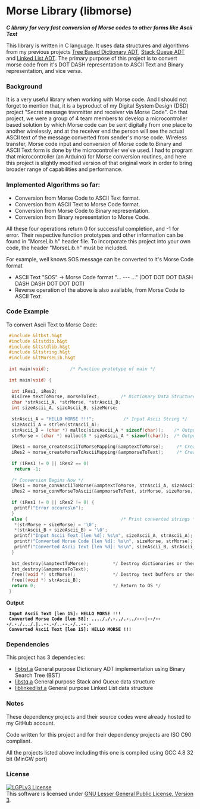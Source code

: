 # Morse Library (libmorse)
<b><i>C library for very fast conversion of Morse codes to other forms like Ascii Text</i></b>

This library is written in C language. It uses data structures and algorithms from my previous projects <a href="https://github.com/AKD92/Tree-Based-Dictionary-ADT">Tree Based Dictionary ADT</a>, <a href="https://github.com/AKD92/Stack-Queue-ADT">Stack Queue ADT</a> and <a href="https://github.com/AKD92/Linked-List-ADT">Linked List ADT</a>. The primary purpose of this project is to convert morse code from it's DOT DASH representation to ASCII Text and Binary representation, and vice versa.

### Background
It is a very useful library when working with Morse code. And I should not forget to mention that, it is a byproduct of my Digital System Design (DSD) project "Secret message tranmitter and receiver via Morse Code". On that project, we were a group of 4 team members to develop a microcontroller based solution by which Morse code can be sent digitally from one place to another wirelessly, and at the receiver end the person will see the actual ASCII text of the message converted from sender's morse code. Wireless transfer, Morse code input and conversion of Morse code to Binary and ASCII Text form is done by the microcontroller we've used. I had to program that microcontroller (an Arduino) for Morse conversion routines, and here this project is slightly modified version of that original work in order to bring broader range of capabilities and performance.

### Implemented Algorithms so far:
  * Conversion from Morse Code to ASCII Text format.
  * Conversion from ASCII Text to Morse Code format.
  * Conversion from Morse Code to Binary representation.
  * Conversion from Binary representation to Morse Code.

All these four operations return 0 for successful completion, and -1 for error. Their respective function prototypes and other information can be found in "MorseLib.h" header file. To incorporate this project into your own code, the header "MorseLib.h" must be included.

For example, well knows SOS message can be converted to it's Morse Code format
  * ASCII Text "SOS"		->		Morse Code format "... --- ..." (DOT DOT DOT DASH DASH DASH DOT DOT DOT)
  * Reverse operation of the above is also available, from Morse Code to ASCII Text

### Code Example
To convert Ascii Text to Morse Code:
```C
 #include &ltbst.h&gt
 #include &ltstdio.h&gt
 #include &ltstdlib.h&gt
 #include &ltstring.h&gt
 #include &ltMorseLib.h&gt
 
 int main(void);        /* Function prototype of main */
 
 int main(void) {
 
  int iRes1, iRes2;
  BisTree textToMorse, morseToText;        /* Dictionary Data Structures needed for conversions */
  char *strAscii_A, *strMorse, *strAscii_B;
  int sizeAscii_A, sizeAscii_B, sizeMorse;
  
  strAscii_A = "HELLO MORSE !!!";           /* Input Ascii String */
  sizeAscii_A = strlen(strAscii_A);
  strAscii_B = (char *) malloc(sizeAscii_A * sizeof(char));    /* Output Ascii String */
  strMorse = (char *) malloc(8 * sizeAscii_A * sizeof(char));  /* Output Morse Code String */
  
  iRes1 = morse_createAsciiToMorseMapping(&amptextToMorse);     /* Create mapping for Morse To Ascii conversion */
  iRes2 = morse_createMorseToAsciiMapping(&ampmorseToText);     /* Create mapping for Ascii To Morse conversion */
  
  if (iRes1 != 0 || iRes2 == 0)
   return -1;
  
  /* Conversion Begins Now */
  iRes1 = morse_convAsciiToMorse(&amptextToMorse, strAscii_A, sizeAscii_A, strMorse, &ampsizeMorse);
  iRes2 = morse_convMorseToAscii(&ampmorseToText, strMorse, sizeMorse, strAscii_B, &ampsizeAscii_B);
  
  if (iRes1 != 0 || iRes2 != 0) {
   printf("Error occures\n");
  }
  else {                                   /* Print converted strings */
   *(strMorse + sizeMorse) = '\0';
   *(strAscii_B + sizeAscii_B) = '\0';
   printf("Input Ascii Text [len %d]: %s\n", sizeAscii_A, strAscii_A);
   printf("Converted Morse Code [len %d]: %s\n", sizeMorse, strMorse);
   printf("Converted Ascii Text [len %d]: %s\n", sizeAscii_B, strAscii_B);
  }
  
  bst_destroy(&amptextToMorse);         */ Destroy dictionaries or there will be memory leak*/
  bst_destroy(&ampmorseToText);
  free((void *) strMorse);              */ Destroy text buffers or there will be memory leak*/
  free((void *) strAscii_B);
  return 0;                             */ Return to OS */
 }
 ```
 
 <b>Output</b>
 <pre><code> <b>Input Ascii Text [len 15]: HELLO MORSE !!!</b>
 <b>Converted Morse Code [len 58]: ...././.-../.-../---|--/---/.-./.../.|..--.-/..--.-/..--.-</b>
 <b>Converted Ascii Text [len 15]: HELLO MORSE !!!</b></code></pre>

### Dependencies
This project has 3 dependecies:
  * <a href="https://github.com/AKD92/Tree-Based-Dictionary-ADT">libbst.a</a>						General purpose Dictionary ADT implementation using Binary Search Tree (BST)
  * <a href="https://github.com/AKD92/Stack-Queue-ADT">libstq.a</a>			General purpose Stack and Queue data structure
  * <a href="https://github.com/AKD92/Linked-List-ADT">liblinkedlist.a</a>			General purpose Linked List data structure

### Notes
These dependency projects and their source codes were already hosted to my GitHub account.

Code written for this project and for their dependency projects are ISO C90 compliant.

All the projects listed above including this one is compiled using GCC 4.8 32 bit (MinGW port)

### License
<a rel="license" href="http://www.gnu.org/licenses/lgpl-3.0-standalone.html"><img alt="LGPLv3 License" style="border-width:0" src="http://www.gnu.org/graphics/lgplv3-147x51.png" /></a><br />This software is licensed under <a rel="license" href="http://www.gnu.org/licenses/lgpl-3.0-standalone.html">GNU Lesser General Public License, Version 3</a>.
